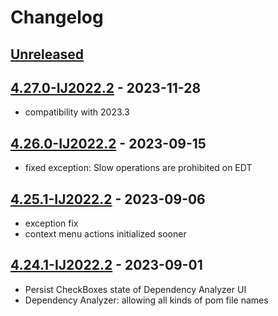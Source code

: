 # Changelog

## [Unreleased]

## [4.27.0-IJ2022.2] - 2023-11-28
- compatibility with 2023.3

## [4.26.0-IJ2022.2] - 2023-09-15
- fixed exception: Slow operations are prohibited on EDT

## [4.25.1-IJ2022.2] - 2023-09-06
- exception fix
- context menu actions initialized sooner

## [4.24.1-IJ2022.2] - 2023-09-01
- Persist CheckBoxes state of Dependency Analyzer UI
- Dependency Analyzer: allowing all kinds of pom file names

[Unreleased]: https://github.com/krasa/MavenHelper/compare/v4.27.0-IJ2022.2...HEAD

[4.27.0-IJ2022.2]: https://github.com/krasa/MavenHelper/compare/v4.26.0-IJ2022.2...v4.27.0-IJ2022.2
[4.26.0-IJ2022.2]: https://github.com/krasa/MavenHelper/compare/v4.25.1-IJ2022.2...v4.26.0-IJ2022.2
[4.25.1-IJ2022.2]: https://github.com/krasa/MavenHelper/compare/v4.24.1-IJ2022.2...v4.25.1-IJ2022.2
[4.24.1-IJ2022.2]: https://github.com/krasa/MavenHelper/commits/v4.24.1-IJ2022.2
